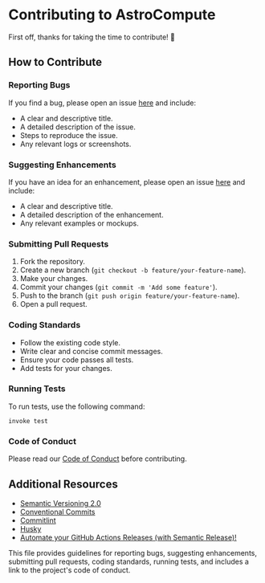 # Contributing to AstroCompute

First off, thanks for taking the time to contribute! 🎉

## How to Contribute

### Reporting Bugs

If you find a bug, please open an issue [here](https://github.com/ocrosby/astrocompute/issues) and include:
- A clear and descriptive title.
- A detailed description of the issue.
- Steps to reproduce the issue.
- Any relevant logs or screenshots.

### Suggesting Enhancements

If you have an idea for an enhancement, please open an issue [here](https://github.com/ocrosby/astrocompute/issues) and include:
- A clear and descriptive title.
- A detailed description of the enhancement.
- Any relevant examples or mockups.

### Submitting Pull Requests

1. Fork the repository.
2. Create a new branch (`git checkout -b feature/your-feature-name`).
3. Make your changes.
4. Commit your changes (`git commit -m 'Add some feature'`).
5. Push to the branch (`git push origin feature/your-feature-name`).
6. Open a pull request.

### Coding Standards

- Follow the existing code style.
- Write clear and concise commit messages.
- Ensure your code passes all tests.
- Add tests for your changes.

### Running Tests

To run tests, use the following command:

```shell
invoke test
```

### Code of Conduct

Please read our [Code of Conduct](CODE_OF_CONDUCT.md) before contributing.

## Additional Resources

- [Semantic Versioning 2.0](https://semver.org/)
- [Conventional Commits](https://www.conventionalcommits.org/en/v1.0.0/)
- [Commitlint](https://commitlint.js.org/)
- [Husky](https://typicode.github.io/husky/#/)
- [Automate your GitHub Actions Releases (with Semantic Release)!](https://www.youtube.com/watch?v=mah8PV6ugNY&t=904s)

This file provides guidelines for reporting bugs, suggesting enhancements, submitting pull requests, coding standards, running tests, and includes a link to the project's code of conduct.